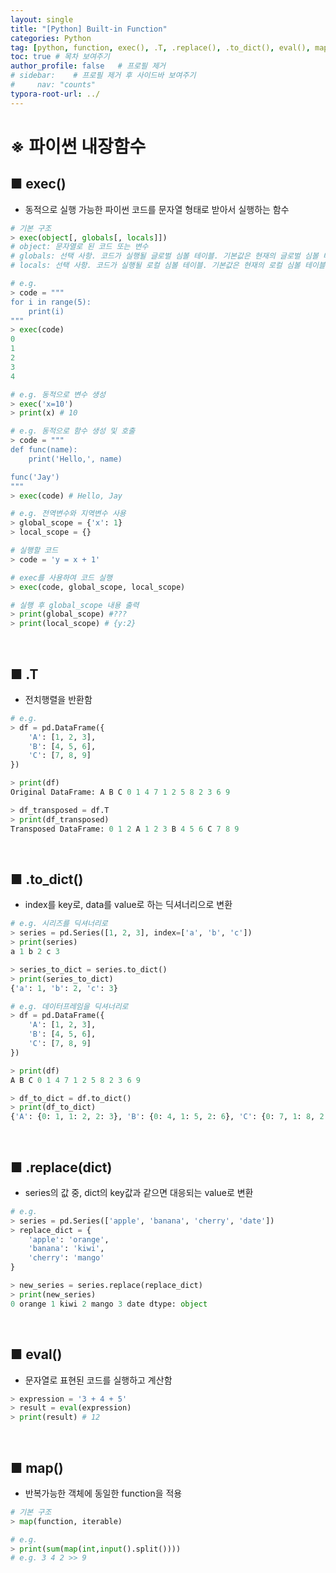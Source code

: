 ```yaml
---
layout: single
title: "[Python] Built-in Function"
categories: Python
tag: [python, function, exec(), .T, .replace(), .to_dict(), eval(), map()]
toc: true # 목차 보여주기
author_profile: false   # 프로필 제거
# sidebar:    # 프로필 제거 후 사이드바 보여주기
#     nav: "counts"
typora-root-url: ../
---
```


# ※ 파이썬 내장함수

## ■ exec()
- 동적으로 실행 가능한 파이썬 코드를 문자열 형태로 받아서 실행하는 함수

```py
# 기본 구조
> exec(object[, globals[, locals]])
# object: 문자열로 된 코드 또는 변수
# globals: 선택 사항. 코드가 실행될 글로벌 심볼 테이블. 기본값은 현재의 글로벌 심볼 테이블.
# locals: 선택 사항. 코드가 실행될 로컬 심볼 테이블. 기본값은 현재의 로컬 심볼 테이블.
```

```py
# e.g.
> code = """
for i in range(5):
    print(i)
"""
> exec(code)
0
1
2
3
4

# e.g. 동적으로 변수 생성
> exec('x=10')
> print(x) # 10

# e.g. 동적으로 함수 생성 및 호출
> code = """
def func(name):
    print('Hello,', name)

func('Jay')
"""
> exec(code) # Hello, Jay

# e.g. 전역변수와 지역변수 사용
> global_scope = {'x': 1}
> local_scope = {}

# 실행할 코드
> code = 'y = x + 1'

# exec를 사용하여 코드 실행
> exec(code, global_scope, local_scope)

# 실행 후 global_scope 내용 출력
> print(global_scope) #???
> print(local_scope) # {y:2}
```

<br>

## ■ .T
- 전치행렬을 반환함

```py
# e.g.
> df = pd.DataFrame({
    'A': [1, 2, 3],
    'B': [4, 5, 6],
    'C': [7, 8, 9]
})

> print(df)
Original DataFrame: A B C 0 1 4 7 1 2 5 8 2 3 6 9 

> df_transposed = df.T
> print(df_transposed)
Transposed DataFrame: 0 1 2 A 1 2 3 B 4 5 6 C 7 8 9
```

<Br>

## ■ .to_dict()
- index를 key로, data를 value로 하는 딕셔너리으로 변환

```py
# e.g. 시리즈를 딕셔너리로
> series = pd.Series([1, 2, 3], index=['a', 'b', 'c'])
> print(series)
a 1 b 2 c 3

> series_to_dict = series.to_dict()
> print(series_to_dict)
{'a': 1, 'b': 2, 'c': 3}

# e.g. 데이터프레임을 딕셔너리로
> df = pd.DataFrame({
    'A': [1, 2, 3],
    'B': [4, 5, 6],
    'C': [7, 8, 9]
})

> print(df)
A B C 0 1 4 7 1 2 5 8 2 3 6 9

> df_to_dict = df.to_dict()
> print(df_to_dict)
{'A': {0: 1, 1: 2, 2: 3}, 'B': {0: 4, 1: 5, 2: 6}, 'C': {0: 7, 1: 8, 2: 9}}
```

<br>

## ■ .replace(dict)
- series의 값 중, dict의 key값과 같으면 대응되는 value로 변환

```py
# e.g.
> series = pd.Series(['apple', 'banana', 'cherry', 'date'])
> replace_dict = {
    'apple': 'orange',
    'banana': 'kiwi',
    'cherry': 'mango'
}

> new_series = series.replace(replace_dict)
> print(new_series)
0 orange 1 kiwi 2 mango 3 date dtype: object
```

<br>

## ■ eval()
- 문자열로 표현된 코드를 실행하고 계산함

```py
> expression = '3 + 4 + 5'
> result = eval(expression)
> print(result) # 12
```

<br>

## ■ map()
- 반복가능한 객체에 동일한 function을 적용

```py
# 기본 구조
> map(function, iterable)
```

```py
# e.g.
> print(sum(map(int,input().split())))
# e.g. 3 4 2 >> 9
```